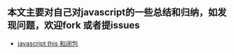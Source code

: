 ## 本文主要对自己对javascript的一些总结和归纳，如发现问题，欢迎fork 或者提issues
* [javascript this 和闭包](https://github.com/shenfusheng/blog/issues/1)
